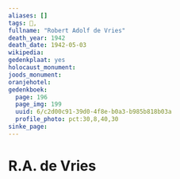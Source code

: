 ```yaml
---
aliases: []
tags: 👤, 
fullname: "Robert Adolf de Vries"
death_year: 1942
death_date: 1942-05-03
wikipedia:
gedenkplaat: yes
holocaust_monument:
joods_monument:
oranjehotel:
gedenkboek:
  page: 196
  page_img: 199
  uuid: 6/c2d00c91-39d0-4f8e-b0a3-b985b818b03a
  profile_photo: pct:30,8,40,30
sinke_page:
---
```


# R.A. de Vries